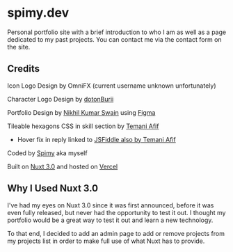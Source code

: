 # spimy.dev

Personal portfolio site with a brief introduction to who I am as well as a page dedicated to my past projects.
You can contact me via the contact form on the site.

## Credits

Icon Logo Design by OmniFX (current username unknown unfortunately)

Character Logo Design by [dotonBurii](https://twitter.com/dotonBurii)

Portfolio Design by [Nikhil Kumar Swain](https://github.com/nikhilswain) using [Figma](https://www.figma.com)

Tileable hexagons CSS in skill section by [Temani Afif](https://stackoverflow.com/questions/66194160/how-to-make-css-hexagon-honeycomb-grid-based-on-set-math-equations-flexible)

- Hover fix in reply linked to [JSFiddle also by Temani Afif](https://jsfiddle.net/31rp6dn4/)

Coded by [Spimy](https://github.com/Spimy) aka myself

Built on [Nuxt 3.0](https://nuxt.com) and hosted on [Vercel](https://vercel.com)

## Why I Used Nuxt 3.0

I've had my eyes on Nuxt 3.0 since it was first announced, before it was even fully released, but never had the opportunity to test it out. I thought my portfolio would be a great way to test it out and learn a new technology.

To that end, I decided to add an admin page to add or remove projects from my projects list in order to make full use of what Nuxt has to provide.
